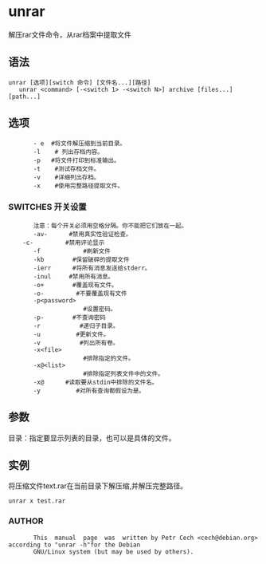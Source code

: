 # unrar

解压rar文件命令，从rar档案中提取文件

##  语法

```
unrar [选项][switch 命令] [文件名...][路径]
   unrar <command> [-<switch 1> -<switch N>] archive [files...] [path...]
```

##  选项

```
       - e  #将文件解压缩到当前目录。
       -l    # 列出存档内容。
       -p   #将文件打印到标准输出。
       -t    #测试存档文件。
       -v    #详细列出存档。
       -x    #使用完整路径提取文件。
```

### SWITCHES  开关设置

```
       注意：每个开关必须用空格分隔。你不能把它们放在一起。
       -av-      #禁用真实性验证检查。
	-c-         #禁用评论显示
       -f            #刷新文件
       -kb        #保留破碎的提取文件
       -ierr      #将所有消息发送给stderr。
       -inul     #禁用所有消息。
       -o+        #覆盖现有文件。
       -o-         #不要覆盖现有文件
       -p<password>
                     #设置密码。
       -p-        #不查询密码
       -r           #递归子目录。
       -u          #更新文件。
       -v           #列出所有卷。
       -x<file>
                     #排除指定的文件。
       -x@<list>
                     #排除指定列表文件中的文件。
       -x@      #读取要从stdin中排除的文件名。
       -y          #对所有查询都假设为是。
```

##  参数
目录：指定要显示列表的目录，也可以是具体的文件。
##  实例

将压缩文件text.rar在当前目录下解压缩,并解压完整路径。

```
unrar x test.rar
```

### AUTHOR

```
       This  manual  page  was  written by Petr Cech <cech@debian.org> according to "unrar -h"for the Debian
       GNU/Linux system (but may be used by others).
```
